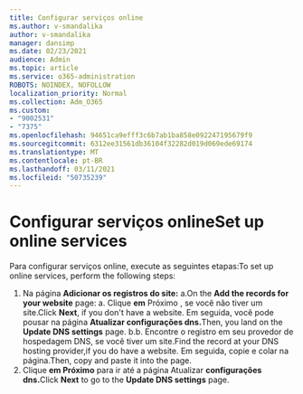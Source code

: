 ```yaml
---
title: Configurar serviços online
ms.author: v-smandalika
author: v-smandalika
manager: dansimp
ms.date: 02/23/2021
audience: Admin
ms.topic: article
ms.service: o365-administration
ROBOTS: NOINDEX, NOFOLLOW
localization_priority: Normal
ms.collection: Adm_O365
ms.custom:
- "9002531"
- "7375"
ms.openlocfilehash: 94651ca9efff3c6b7ab1ba858e092247195679f9
ms.sourcegitcommit: 6312ee31561db36104f32282d019d069ede69174
ms.translationtype: MT
ms.contentlocale: pt-BR
ms.lasthandoff: 03/11/2021
ms.locfileid: "50735239"
---
```

# <a name="set-up-online-services"></a><span data-ttu-id="40872-102">Configurar serviços online</span><span class="sxs-lookup"><span data-stu-id="40872-102">Set up online services</span></span>

<span data-ttu-id="40872-103">Para configurar serviços online, execute as seguintes etapas:</span><span class="sxs-lookup"><span data-stu-id="40872-103">To set up online services, perform the following steps:</span></span>

1. <span data-ttu-id="40872-104">Na página **Adicionar os registros do site:** a.</span><span class="sxs-lookup"><span data-stu-id="40872-104">On the **Add the records for your website** page: a.</span></span> <span data-ttu-id="40872-105">Clique **em** Próximo , se você não tiver um site.</span><span class="sxs-lookup"><span data-stu-id="40872-105">Click **Next**, if you don't have a website.</span></span> <span data-ttu-id="40872-106">Em seguida, você pode pousar na página **Atualizar configurações dns.**</span><span class="sxs-lookup"><span data-stu-id="40872-106">Then, you land on the **Update DNS settings** page.</span></span>
    <span data-ttu-id="40872-107">b.</span><span class="sxs-lookup"><span data-stu-id="40872-107">b.</span></span> <span data-ttu-id="40872-108">Encontre o registro em seu provedor de hospedagem DNS, se você tiver um site.</span><span class="sxs-lookup"><span data-stu-id="40872-108">Find the record at your DNS hosting provider,if you do have a website.</span></span> <span data-ttu-id="40872-109">Em seguida, copie e colar na página.</span><span class="sxs-lookup"><span data-stu-id="40872-109">Then, copy and paste it into the page.</span></span>
2. <span data-ttu-id="40872-110">Clique **em Próximo** para ir até a página Atualizar **configurações dns.**</span><span class="sxs-lookup"><span data-stu-id="40872-110">Click **Next** to go to the **Update DNS settings** page.</span></span>